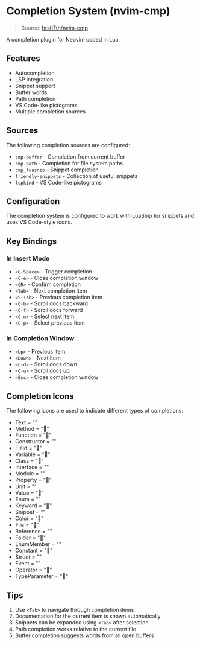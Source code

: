 # Completion System (nvim-cmp)

> Source: [hrsh7th/nvim-cmp](https://github.com/hrsh7th/nvim-cmp)

A completion plugin for Neovim coded in Lua.

## Features

- Autocompletion
- LSP integration
- Snippet support
- Buffer words
- Path completion
- VS Code-like pictograms
- Multiple completion sources

## Sources

The following completion sources are configured:

- `cmp-buffer` - Completion from current buffer
- `cmp-path` - Completion for file system paths
- `cmp_luasnip` - Snippet completion
- `friendly-snippets` - Collection of useful snippets
- `lspkind` - VS Code-like pictograms

## Configuration

The completion system is configured to work with LuaSnip for snippets and uses VS Code-style icons.

## Key Bindings

### In Insert Mode
- `<C-Space>` - Trigger completion
- `<C-e>` - Close completion window
- `<CR>` - Confirm completion
- `<Tab>` - Next completion item
- `<S-Tab>` - Previous completion item
- `<C-b>` - Scroll docs backward
- `<C-f>` - Scroll docs forward
- `<C-n>` - Select next item
- `<C-p>` - Select previous item

### In Completion Window
- `<Up>` - Previous item
- `<Down>` - Next item
- `<C-d>` - Scroll docs down
- `<C-u>` - Scroll docs up
- `<Esc>` - Close completion window

## Completion Icons

The following icons are used to indicate different types of completions:

- Text = ""
- Method = "󰆧"
- Function = "󰊕"
- Constructor = ""
- Field = "󰇽"
- Variable = "󰂡"
- Class = "󰠱"
- Interface = ""
- Module = ""
- Property = "󰜢"
- Unit = ""
- Value = "󰎠"
- Enum = ""
- Keyword = "󰌋"
- Snippet = ""
- Color = "󰏘"
- File = "󰈙"
- Reference = ""
- Folder = "󰉋"
- EnumMember = ""
- Constant = "󰏿"
- Struct = ""
- Event = ""
- Operator = "󰆕"
- TypeParameter = "󰅲"

## Tips

1. Use `<Tab>` to navigate through completion items
2. Documentation for the current item is shown automatically
3. Snippets can be expanded using `<Tab>` after selection
4. Path completion works relative to the current file
5. Buffer completion suggests words from all open buffers 